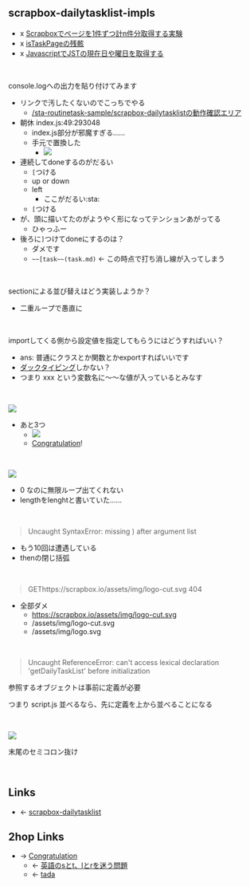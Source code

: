 ## scrapbox-dailytasklist-impls
- x [Scrapboxでページを1件ずつ計n件分取得する実験](Scrapboxでページを1件ずつ計n件分取得する実験.md)
- x [isTaskPageの残骸](isTaskPageの残骸.md)
- x [JavascriptでJSTの現在日や曜日を取得する](JavascriptでJSTの現在日や曜日を取得する.md)

<br>

console.logへの出力を貼り付けてみます

- リンクで汚したくないのでこっちでやる
    - [/sta-routinetask-sample/scrapbox-dailytasklistの動作確認エリア](https://scrapbox.io/sta-routinetask-sample/scrapbox-dailytasklistの動作確認エリア)
- 朝休 index.js:49:293048
    - index.js部分が邪魔すぎる……
    - 手元で置換した
        - <a href="https://gyazo.com/be570d046441fc9f88e7cc963bcc061a" target="_blank" rel="noopener noreferrer">![](https://gyazo.com/be570d046441fc9f88e7cc963bcc061a/raw)</a>
- 連続してdoneするのがだるい
    - `[`つける
    - up or down
    - left
        - ここがだるい:sta:
    - `[`つける
- が、頭に描いてたのがようやく形になってテンションあがってる
    - ひゃっふー
- 後ろに`]`つけてdoneにするのは？
    - ダメです
    - `~~[task~~(task.md)` ← この時点で打ち消し線が入ってしまう

<br>

sectionによる並び替えはどう実装しようか？

- 二重ループで愚直に

<br>

importしてくる側から設定値を指定してもらうにはどうすればいい？

- ans: 普通にクラスとか関数とかexportすればいいです
- [ダックタイピング](ダックタイピング.md)しかない？
- つまり xxx という変数名に～～な値が入っているとみなす

<br>

<a href="https://gyazo.com/9b38a032c370b2b0ef8a29accf374e6e" target="_blank" rel="noopener noreferrer">![](https://gyazo.com/9b38a032c370b2b0ef8a29accf374e6e/raw)</a>

- あと3つ
    - <a href="https://gyazo.com/04606af86dabf156bbf23ce1d5597f00" target="_blank" rel="noopener noreferrer">![](https://gyazo.com/04606af86dabf156bbf23ce1d5597f00/raw)</a>
    - [Congratulation](Congratulation.md)!

<br>

<a href="https://gyazo.com/f3f2a61648678a73f20cc0933b93ced3" target="_blank" rel="noopener noreferrer">![](https://gyazo.com/f3f2a61648678a73f20cc0933b93ced3/raw)</a>

- 0 なのに無限ループ出てくれない
- lengthをlenghtと書いていた……

<br>

<blockquote>Uncaught SyntaxError: missing ) after argument list</blockquote>

- もう10回は遭遇している
- thenの閉じ括弧

<br>

<blockquote>GEThttps://scrapbox.io/assets/img/logo-cut.svg 404</blockquote>

- 全部ダメ
    - <https://scrapbox.io/assets/img/logo-cut.svg>
    - /assets/img/logo-cut.svg
    - /assets/img/logo.svg

<br>

<blockquote>Uncaught ReferenceError: can't access lexical declaration 'getDailyTaskList' before initialization</blockquote>

参照するオブジェクトは事前に定義が必要

つまり script.js 並べるなら、先に定義を上から並べることになる

<br>

<a href="https://gyazo.com/d0841351105ea40231ae14037ae6e18d" target="_blank" rel="noopener noreferrer">![](https://gyazo.com/d0841351105ea40231ae14037ae6e18d/raw)</a>

末尾のセミコロン抜け

<br>

## Links
- ← [scrapbox-dailytasklist](scrapbox-dailytasklist.md)

## 2hop Links
- → [Congratulation](Congratulation.md)
    - ← [英語のsとt、lとrを迷う問題](英語のsとt、lとrを迷う問題.md)
    - ← [tada](tada.md)
